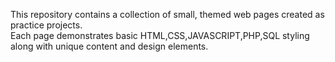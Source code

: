 This repository contains a collection of small, themed web pages created as practice projects.  
Each page demonstrates basic HTML,CSS,JAVASCRIPT,PHP,SQL styling along with unique content and design elements.
